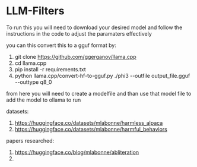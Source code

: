 # LLM-Filters
To run this you will need to download your desired model and follow the instructions in the code to adjust the paramaters effectively

you can this convert this to a gguf format by:
1. git clone https://github.com/ggerganov/llama.cpp
2. cd llama.cpp
3. pip install -r requirements.txt
4. python llama.cpp/convert-hf-to-gguf.py ./phi3 --outfile output_file.gguf --outtype q8_0

from here you will need to create a modelfile and than use that model file to add the model to ollama to run


datasets: 
1. https://huggingface.co/datasets/mlabonne/harmless_alpaca
2. https://huggingface.co/datasets/mlabonne/harmful_behaviors
   
papers researched:
1. https://huggingface.co/blog/mlabonne/abliteration
2. 
